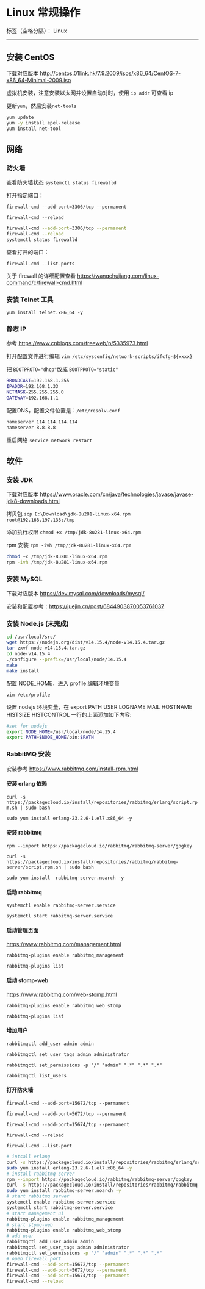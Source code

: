 # Linux 常规操作

标签（空格分隔）： Linux

---

## 安装 CentOS

下载对应版本 <http://centos.01link.hk/7.9.2009/isos/x86_64/CentOS-7-x86_64-Minimal-2009.iso>

虚拟机安装，注意安装以太网并设置自动对时，使用 `ip addr` 可查看 ip

更新`yum`，然后安装`net-tools`

```bash
yum update
yum -y install epel-release
yum install net-tool
```

## 网络

### 防火墙

查看防火墙状态 `systemctl status firewalld`

打开指定端口：

`firewall-cmd --add-port=3306/tcp --permanent`

`firewall-cmd --reload`

```bash
firewall-cmd --add-port=3306/tcp --permanent
firewall-cmd --reload
systemctl status firewalld
```

查看打开的端口：

`firewall-cmd --list-ports`

关于 firewall 的详细配置查看 <https://wangchujiang.com/linux-command/c/firewall-cmd.html>

### 安装 Telnet 工具

`yum install telnet.x86_64 -y`

### 静态 IP

参考 <https://www.cnblogs.com/freeweb/p/5335973.html>

打开配置文件进行编辑 `vim /etc/sysconfig/network-scripts/ifcfg-${xxxx}`

把 `BOOTPROTO="dhcp"`改成 `BOOTPROTO="static"`

```bash
BROADCAST=192.168.1.255
IPADDR=192.168.1.33
NETMASK=255.255.255.0
GATEWAY=192.168.1.1
```

配置DNS，配置文件位置是：`/etc/resolv.conf`

```bash
nameserver 114.114.114.114
nameserver 8.8.8.8
```

重启网络 `service network restart`

## 软件

### 安装 JDK

下载对应版本 <https://www.oracle.com/cn/java/technologies/javase/javase-jdk8-downloads.html>

拷贝包 `scp E:\Download\jdk-8u281-linux-x64.rpm root@192.168.197.133:/tmp`

添加执行权限 `chmod +x /tmp/jdk-8u281-linux-x64.rpm`

rpm 安装 `rpm -ivh /tmp/jdk-8u281-linux-x64.rpm`

```bash
chmod +x /tmp/jdk-8u281-linux-x64.rpm
rpm -ivh /tmp/jdk-8u281-linux-x64.rpm
```

### 安装 MySQL

下载对应版本 <https://dev.mysql.com/downloads/mysql/>

安装和配置参考：<https://juejin.cn/post/6844903870053761037>

### 安装 Node.js (未完成)

```bash
cd /usr/local/src/
wget https://nodejs.org/dist/v14.15.4/node-v14.15.4.tar.gz
tar zxvf node-v14.15.4.tar.gz
cd node-v14.15.4
./configure --prefix=/usr/local/node/14.15.4
make
make install
```

配置 NODE_HOME，进入 profile 编辑环境变量

`vim /etc/profile`

设置 nodejs 环境变量，在 export PATH USER LOGNAME MAIL HOSTNAME HISTSIZE HISTCONTROL 一行的上面添加如下内容:

```bash
#set for nodejs
export NODE_HOME=/usr/local/node/14.15.4
export PATH=$NODE_HOME/bin:$PATH
```

### RabbitMQ 安装

安装参考 <https://www.rabbitmq.com/install-rpm.html>

#### 安装 erlang 依赖

`curl -s https://packagecloud.io/install/repositories/rabbitmq/erlang/script.rpm.sh | sudo bash`

`sudo yum install erlang-23.2.6-1.el7.x86_64 -y`

#### 安装 rabbitmq

`rpm --import https://packagecloud.io/rabbitmq/rabbitmq-server/gpgkey`

`curl -s https://packagecloud.io/install/repositories/rabbitmq/rabbitmq-server/script.rpm.sh | sudo bash`

`sudo yum install  rabbitmq-server.noarch -y`

#### 启动 rabbitmq

`systemctl enable rabbitmq-server.service`

`systemctl start rabbitmq-server.service`

#### 启动管理页面

<https://www.rabbitmq.com/management.html>

`rabbitmq-plugins enable rabbitmq_management`

`rabbitmq-plugins list`

#### 启动 stomp-web

<https://www.rabbitmq.com/web-stomp.html>

`rabbitmq-plugins enable rabbitmq_web_stomp`

`rabbitmq-plugins list`

#### 增加用户

`rabbitmqctl add_user admin admin`

`rabbitmqctl set_user_tags admin administrator`

`rabbitmqctl set_permissions -p "/" "admin" ".*" ".*" ".*"`

`rabbitmqctl list_users`

#### 打开防火墙

`firewall-cmd --add-port=15672/tcp --permanent`

`firewall-cmd --add-port=5672/tcp --permanent`

`firewall-cmd --add-port=15674/tcp --permanent`

`firewall-cmd --reload`

`firewall-cmd --list-port`

```bash
# intsall erlang
curl -s https://packagecloud.io/install/repositories/rabbitmq/erlang/script.rpm.sh | sudo bash
sudo yum install erlang-23.2.6-1.el7.x86_64 -y
# install rabbitmq server
rpm --import https://packagecloud.io/rabbitmq/rabbitmq-server/gpgkey
curl -s https://packagecloud.io/install/repositories/rabbitmq/rabbitmq-server/script.rpm.sh | sudo bash
sudo yum install rabbitmq-server.noarch -y
# start rabbitmq server
systemctl enable rabbitmq-server.service
systemctl start rabbitmq-server.service
# start management ui
rabbitmq-plugins enable rabbitmq_management
# start stomq-web
rabbitmq-plugins enable rabbitmq_web_stomp
# add user
rabbitmqctl add_user admin admin
rabbitmqctl set_user_tags admin administrator
rabbitmqctl set_permissions -p "/" "admin" ".*" ".*" ".*"
# open firewall port
firewall-cmd --add-port=15672/tcp --permanent
firewall-cmd --add-port=5672/tcp --permanent
firewall-cmd --add-port=15674/tcp --permanent
firewall-cmd --reload
```
